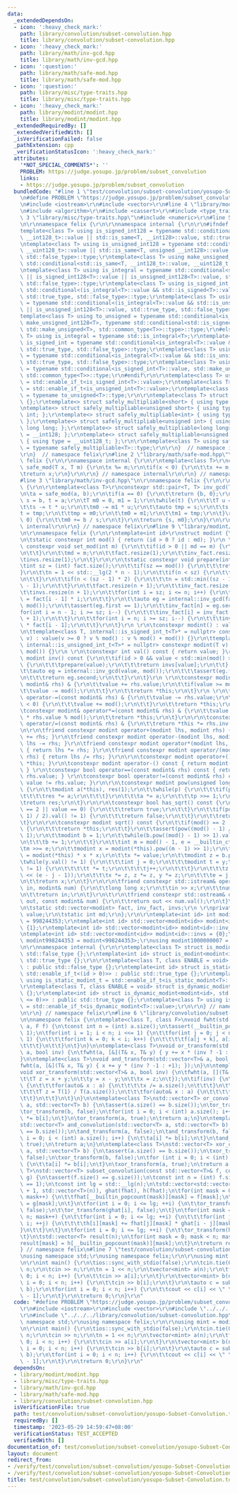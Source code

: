 ```yaml
---
data:
  _extendedDependsOn:
  - icon: ':heavy_check_mark:'
    path: library/convolution/subset-convolution.hpp
    title: library/convolution/subset-convolution.hpp
  - icon: ':heavy_check_mark:'
    path: library/math/inv-gcd.hpp
    title: library/math/inv-gcd.hpp
  - icon: ':question:'
    path: library/math/safe-mod.hpp
    title: library/math/safe-mod.hpp
  - icon: ':question:'
    path: library/misc/type-traits.hpp
    title: library/misc/type-traits.hpp
  - icon: ':heavy_check_mark:'
    path: library/modint/modint.hpp
    title: library/modint/modint.hpp
  _extendedRequiredBy: []
  _extendedVerifiedWith: []
  _isVerificationFailed: false
  _pathExtension: cpp
  _verificationStatusIcon: ':heavy_check_mark:'
  attributes:
    '*NOT_SPECIAL_COMMENTS*': ''
    PROBLEM: https://judge.yosupo.jp/problem/subset_convolution
    links:
    - https://judge.yosupo.jp/problem/subset_convolution
  bundledCode: "#line 1 \"test/convolution/subset-convolution/yosupo-Subset-Convolution.test.cpp\"\
    \n#define PROBLEM \"https://judge.yosupo.jp/problem/subset_convolution\"\r\n\r\
    \n#include <iostream>\r\n#include <vector>\r\n#line 4 \"library/modint/modint.hpp\"\
    \n#include <algorithm>\r\n#include <cassert>\r\n#include <type_traits>\r\n#line\
    \ 3 \"library/misc/type-traits.hpp\"\n#include <numeric>\r\n#line 5 \"library/misc/type-traits.hpp\"\
    \n\r\nnamespace felix {\r\n\r\nnamespace internal {\r\n\r\n#ifndef _MSC_VER\r\n\
    template<class T> using is_signed_int128 = typename std::conditional<std::is_same<T,\
    \ __int128_t>::value || std::is_same<T, __int128>::value, std::true_type, std::false_type>::type;\r\
    \ntemplate<class T> using is_unsigned_int128 = typename std::conditional<std::is_same<T,\
    \ __uint128_t>::value || std::is_same<T, unsigned __int128>::value, std::true_type,\
    \ std::false_type>::type;\r\ntemplate<class T> using make_unsigned_int128 = typename\
    \ std::conditional<std::is_same<T, __int128_t>::value, __uint128_t, unsigned __int128>;\r\
    \ntemplate<class T> using is_integral = typename std::conditional<std::is_integral<T>::value\
    \ || is_signed_int128<T>::value || is_unsigned_int128<T>::value, std::true_type,\
    \ std::false_type>::type;\r\ntemplate<class T> using is_signed_int = typename\
    \ std::conditional<(is_integral<T>::value && std::is_signed<T>::value) || is_signed_int128<T>::value,\
    \ std::true_type, std::false_type>::type;\r\ntemplate<class T> using is_unsigned_int\
    \ = typename std::conditional<(is_integral<T>::value && std::is_unsigned<T>::value)\
    \ || is_unsigned_int128<T>::value, std::true_type, std::false_type>::type;\r\n\
    template<class T> using to_unsigned = typename std::conditional<is_signed_int128<T>::value,\
    \ make_unsigned_int128<T>, typename std::conditional<std::is_signed<T>::value,\
    \ std::make_unsigned<T>, std::common_type<T>>::type>::type;\r\n#else\r\ntemplate<class\
    \ T> using is_integral = typename std::is_integral<T>;\r\ntemplate<class T> using\
    \ is_signed_int = typename std::conditional<is_integral<T>::value && std::is_signed<T>::value,\
    \ std::true_type, std::false_type>::type;\r\ntemplate<class T> using is_unsigned_int\
    \ = typename std::conditional<is_integral<T>::value && std::is_unsigned<T>::value,\
    \ std::true_type, std::false_type>::type;\r\ntemplate<class T> using to_unsigned\
    \ = typename std::conditional<is_signed_int<T>::value, std::make_unsigned<T>,\
    \ std::common_type<T>>::type;\r\n#endif\r\n\r\ntemplate<class T> using is_signed_int_t\
    \ = std::enable_if_t<is_signed_int<T>::value>;\r\ntemplate<class T> using is_unsigned_int_t\
    \ = std::enable_if_t<is_unsigned_int<T>::value>;\r\ntemplate<class T> using to_unsigned_t\
    \ = typename to_unsigned<T>::type;\r\n\r\ntemplate<class T> struct safely_multipliable\
    \ {};\r\ntemplate<> struct safely_multipliable<short> { using type = int; };\r\
    \ntemplate<> struct safely_multipliable<unsigned short> { using type = unsigned\
    \ int; };\r\ntemplate<> struct safely_multipliable<int> { using type = long long;\
    \ };\r\ntemplate<> struct safely_multipliable<unsigned int> { using type = unsigned\
    \ long long; };\r\ntemplate<> struct safely_multipliable<long long> { using type\
    \ = __int128; };\r\ntemplate<> struct safely_multipliable<unsigned long long>\
    \ { using type = __uint128_t; };\r\n\r\ntemplate<class T> using safely_multipliable_t\
    \ = typename safely_multipliable<T>::type;\r\n\r\n}  // namespace internal\r\n\
    \r\n}  // namespace felix\r\n#line 2 \"library/math/safe-mod.hpp\"\n\r\nnamespace\
    \ felix {\r\n\r\nnamespace internal {\r\n\r\ntemplate<class T>\r\nconstexpr T\
    \ safe_mod(T x, T m) {\r\n\tx %= m;\r\n\tif(x < 0) {\r\n\t\tx += m;\r\n\t}\r\n\
    \treturn x;\r\n}\r\n\r\n} // namespace internal\r\n\r\n} // namespace felix\n\
    #line 3 \"library/math/inv-gcd.hpp\"\n\r\nnamespace felix {\r\n\r\nnamespace internal\
    \ {\r\n\r\ntemplate<class T>\r\nconstexpr std::pair<T, T> inv_gcd(T a, T b) {\r\
    \n\ta = safe_mod(a, b);\r\n\tif(a == 0) {\r\n\t\treturn {b, 0};\r\n\t}\r\n\tT\
    \ s = b, t = a;\r\n\tT m0 = 0, m1 = 1;\r\n\twhile(t) {\r\n\t\tT u = s / t;\r\n\
    \t\ts -= t * u;\r\n\t\tm0 -= m1 * u;\r\n\t\tauto tmp = s;\r\n\t\ts = t;\r\n\t\t\
    t = tmp;\r\n\t\ttmp = m0;\r\n\t\tm0 = m1;\r\n\t\tm1 = tmp;\r\n\t}\r\n\tif(m0 <\
    \ 0) {\r\n\t\tm0 += b / s;\r\n\t}\r\n\treturn {s, m0};\r\n}\r\n\r\n} // namespace\
    \ internal\r\n\r\n} // namespace felix\r\n#line 9 \"library/modint/modint.hpp\"\
    \n\r\nnamespace felix {\r\n\r\ntemplate<int id>\r\nstruct modint {\r\npublic:\r\
    \n\tstatic constexpr int mod() { return (id > 0 ? id : md); }\r\n \t\r\n\tstatic\
    \ constexpr void set_mod(int m) {\r\n\t\tif(id > 0 || md == m) {\r\n\t\t\treturn;\r\
    \n\t\t}\r\n\t\tmd = m;\r\n\t\tfact.resize(1);\r\n\t\tinv_fact.resize(1);\r\n\t\
    \tinvs.resize(1);\r\n\t}\r\n\r\n\tstatic constexpr void prepare(int n) {\r\n\t\
    \tint sz = (int) fact.size();\r\n\t\tif(sz == mod()) {\r\n\t\t\treturn;\r\n\t\t\
    }\r\n\t\tn = 1 << std::__lg(2 * n - 1);\r\n\t\tif(n < sz) {\r\n\t\t\treturn;\r\
    \n\t\t}\r\n\t\tif(n < (sz - 1) * 2) {\r\n\t\t\tn = std::min((sz - 1) * 2, mod()\
    \ - 1);\r\n\t\t}\r\n\t\tfact.resize(n + 1);\r\n\t\tinv_fact.resize(n + 1);\r\n\
    \t\tinvs.resize(n + 1);\r\n\t\tfor(int i = sz; i <= n; i++) {\r\n\t\t\tfact[i]\
    \ = fact[i - 1] * i;\r\n\t\t}\r\n\t\tauto eg = internal::inv_gcd(fact.back().val(),\
    \ mod());\r\n\t\tassert(eg.first == 1);\r\n\t\tinv_fact[n] = eg.second;\r\n\t\t\
    for(int i = n - 1; i >= sz; i--) {\r\n\t\t\tinv_fact[i] = inv_fact[i + 1] * (i\
    \ + 1);\r\n\t\t}\r\n\t\tfor(int i = n; i >= sz; i--) {\r\n\t\t\tinvs[i] = inv_fact[i]\
    \ * fact[i - 1];\r\n\t\t}\r\n\t}\r\n \r\n\tconstexpr modint() : value(0) {} \r\
    \n\ttemplate<class T, internal::is_signed_int_t<T>* = nullptr> constexpr modint(T\
    \ v) : value(v >= 0 ? v % mod() : v % mod() + mod()) {}\r\n\ttemplate<class T,\
    \ internal::is_unsigned_int_t<T>* = nullptr> constexpr modint(T v) : value(v %\
    \ mod()) {}\r\n \r\n\tconstexpr int val() const { return value; }\r\n\r\n\tconstexpr\
    \ modint inv() const {\r\n\t\tif(id > 0 && value < std::min(mod() >> 1, 1 << 18))\
    \ {\r\n\t\t\tprepare(value);\r\n\t\t\treturn invs[value];\r\n\t\t} else {\r\n\t\
    \t\tauto eg = internal::inv_gcd(value, mod());\r\n\t\t\tassert(eg.first == 1);\r\
    \n\t\t\treturn eg.second;\r\n\t\t}\r\n\t}\r\n \r\n\tconstexpr modint& operator+=(const\
    \ modint& rhs) & {\r\n\t\tvalue += rhs.value;\r\n\t\tif(value >= mod()) {\r\n\t\
    \t\tvalue -= mod();\r\n\t\t}\r\n\t\treturn *this;\r\n\t}\r\n \r\n\tconstexpr modint&\
    \ operator-=(const modint& rhs) & {\r\n\t\tvalue -= rhs.value;\r\n\t\tif(value\
    \ < 0) {\r\n\t\t\tvalue += mod();\r\n\t\t}\r\n\t\treturn *this;\r\n\t}\r\n\r\n\
    \tconstexpr modint& operator*=(const modint& rhs) & {\r\n\t\tvalue = 1LL * value\
    \ * rhs.value % mod();\r\n\t\treturn *this;\r\n\t}\r\n\r\n\tconstexpr modint&\
    \ operator/=(const modint& rhs) & {\r\n\t\treturn *this *= rhs.inv();\r\n\t}\r\
    \n\r\n\tfriend constexpr modint operator+(modint lhs, modint rhs) { return lhs\
    \ += rhs; }\r\n\tfriend constexpr modint operator-(modint lhs, modint rhs) { return\
    \ lhs -= rhs; }\r\n\tfriend constexpr modint operator*(modint lhs, modint rhs)\
    \ { return lhs *= rhs; }\r\n\tfriend constexpr modint operator/(modint lhs, modint\
    \ rhs) { return lhs /= rhs; }\r\n\r\n\tconstexpr modint operator+() const { return\
    \ *this; }\r\n\tconstexpr modint operator-() const { return modint() - *this;\
    \ } \r\n\tconstexpr bool operator==(const modint& rhs) const { return value ==\
    \ rhs.value; } \r\n\tconstexpr bool operator!=(const modint& rhs) const { return\
    \ value != rhs.value; }\r\n\r\n\tconstexpr modint pow(unsigned long long p) const\
    \ {\r\n\t\tmodint a(*this), res(1);\r\n\t\twhile(p) {\r\n\t\t\tif(p & 1) {\r\n\
    \t\t\t\tres *= a;\r\n\t\t\t}\r\n\t\t\ta *= a;\r\n\t\t\tp >>= 1;\r\n\t\t}\r\n\t\
    \treturn res;\r\n\t}\r\n\r\n\tconstexpr bool has_sqrt() const {\r\n\t\tif(mod()\
    \ == 2 || value == 0) {\r\n\t\t\treturn true;\r\n\t\t}\r\n\t\tif(pow((mod() -\
    \ 1) / 2).val() != 1) {\r\n\t\t\treturn false;\r\n\t\t}\r\n\t\treturn true;\r\n\
    \t}\r\n\r\n\tconstexpr modint sqrt() const {\r\n\t\tif(mod() == 2 || value < 2)\
    \ {\r\n\t\t\treturn *this;\r\n\t\t}\r\n\t\tassert(pow((mod() - 1) / 2).val() ==\
    \ 1);\r\n\t\tmodint b = 1;\r\n\t\twhile(b.pow((mod() - 1) >> 1).val() == 1) {\r\
    \n\t\t\tb += 1;\r\n\t\t}\r\n\t\tint m = mod() - 1, e = __builtin_ctz(m);\r\n\t\
    \tm >>= e;\r\n\t\tmodint x = modint(*this).pow((m - 1) >> 1);\r\n\t\tmodint y\
    \ = modint(*this) * x * x;\r\n\t\tx *= value;\r\n\t\tmodint z = b.pow(m);\r\n\t\
    \twhile(y.val() != 1) {\r\n\t\t\tint j = 0;\r\n\t\t\tmodint t = y;\r\n\t\t\twhile(t.val()\
    \ != 1) {\r\n\t\t\t\tt *= t;\r\n\t\t\t\tj++;\r\n\t\t\t}\r\n\t\t\tz = z.pow(1LL\
    \ << (e - j - 1));\r\n\t\t\tx *= z, z *= z, y *= z;\r\n\t\t\te = j;\r\n\t\t}\r\
    \n\t\treturn x;\r\n\t}\r\n\r\n\tfriend constexpr std::istream& operator>>(std::istream&\
    \ in, modint& num) {\r\n\t\tlong long x;\r\n\t\tin >> x;\r\n\t\tnum = modint<id>(x);\r\
    \n\t\treturn in;\r\n\t}\r\n\t\r\n\tfriend constexpr std::ostream& operator<<(std::ostream&\
    \ out, const modint& num) {\r\n\t\treturn out << num.val();\r\n\t}\r\n\r\npublic:\r\
    \n\tstatic std::vector<modint> fact, inv_fact, invs;\r\n \r\nprivate:\r\n\tint\
    \ value;\r\n\tstatic int md;\r\n};\r\n\r\ntemplate<int id> int modint<id>::md\
    \ = 998244353;\r\ntemplate<int id> std::vector<modint<id>> modint<id>::fact =\
    \ {1};\r\ntemplate<int id> std::vector<modint<id>> modint<id>::inv_fact = {1};\r\
    \ntemplate<int id> std::vector<modint<id>> modint<id>::invs = {0};\r\n\r\nusing\
    \ modint998244353 = modint<998244353>;\r\nusing modint1000000007 = modint<1000000007>;\r\
    \n\r\nnamespace internal {\r\n\r\ntemplate<class T> struct is_modint : public\
    \ std::false_type {};\r\ntemplate<int id> struct is_modint<modint<id>> : public\
    \ std::true_type {};\r\n\r\ntemplate<class T, class ENABLE = void> struct is_static_modint\
    \ : public std::false_type {};\r\ntemplate<int id> struct is_static_modint<modint<id>,\
    \ std::enable_if_t<(id > 0)>> : public std::true_type {};\r\ntemplate<class T>\
    \ using is_static_modint_t = std::enable_if_t<is_static_modint<T>::value>;\r\n\
    \r\ntemplate<class T, class ENABLE = void> struct is_dynamic_modint : public std::false_type\
    \ {};\r\ntemplate<int id> struct is_dynamic_modint<modint<id>, std::enable_if_t<(id\
    \ <= 0)>> : public std::true_type {};\r\ntemplate<class T> using is_dynamic_modint_t\
    \ = std::enable_if_t<is_dynamic_modint<T>::value>;\r\n\r\n} // namespace internal\r\
    \n\r\n} // namespace felix\r\n#line 6 \"library/convolution/subset-convolution.hpp\"\
    \n\nnamespace felix {\n\ntemplate<class T, class F>\nvoid fwht(std::vector<T>&\
    \ a, F f) {\n\tconst int n = (int) a.size();\n\tassert(__builtin_popcount(n) ==\
    \ 1);\n\tfor(int i = 1; i < n; i <<= 1) {\n\t\tfor(int j = 0; j < n; j += i <<\
    \ 1) {\n\t\t\tfor(int k = 0; k < i; k++) {\n\t\t\t\tf(a[j + k], a[i + j + k]);\n\
    \t\t\t}\n\t\t}\n\t}\n}\n\ntemplate<class T>\nvoid or_transform(std::vector<T>&\
    \ a, bool inv) {\n\tfwht(a, [&](T& x, T& y) { y += x * (inv ? -1 : +1); });\n\
    }\n\ntemplate<class T>\nvoid and_transform(std::vector<T>& a, bool inv) {\n\t\
    fwht(a, [&](T& x, T& y) { x += y * (inv ? -1 : +1); });\n}\n\ntemplate<class T>\n\
    void xor_transform(std::vector<T>& a, bool inv) {\n\tfwht(a, [](T& x, T& y) {\n\
    \t\tT z = x + y;\n\t\ty = x - y;\n\t\tx = z;\n\t});\n\tif(inv) {\n\t\tif constexpr(internal::is_integral<T>::value)\
    \ {\n\t\t\tfor(auto& x : a) {\n\t\t\t\tx /= a.size();\n\t\t\t}\n\t\t} else {\n\
    \t\t\tT z = T(1) / T(a.size());\n\t\t\tfor(auto& x : a) {\n\t\t\t\tx *= z;\n\t\
    \t\t}\n\t\t}\n\t}\n}\n\ntemplate<class T>\nstd::vector<T> or_convolution(std::vector<T>\
    \ a, std::vector<T> b) {\n\tassert(a.size() == b.size());\n\tor_transform(a, false);\n\
    \tor_transform(b, false);\n\tfor(int i = 0; i < (int) a.size(); i++) {\n\t\ta[i]\
    \ *= b[i];\n\t}\n\tor_transform(a, true);\n\treturn a;\n}\n\ntemplate<class T>\n\
    std::vector<T> and_convolution(std::vector<T> a, std::vector<T> b) {\n\tassert(a.size()\
    \ == b.size());\n\tand_transform(a, false);\n\tand_transform(b, false);\n\tfor(int\
    \ i = 0; i < (int) a.size(); i++) {\n\t\ta[i] *= b[i];\n\t}\n\tand_transform(a,\
    \ true);\n\treturn a;\n}\n\ntemplate<class T>\nstd::vector<T> xor_convolution(std::vector<T>\
    \ a, std::vector<T> b) {\n\tassert(a.size() == b.size());\n\txor_transform(a,\
    \ false);\n\txor_transform(b, false);\n\tfor (int i = 0; i < (int) a.size(); i++)\
    \ {\n\t\ta[i] *= b[i];\n\t}\n\txor_transform(a, true);\n\treturn a;\n}\n\ntemplate<class\
    \ T>\nstd::vector<T> subset_convolution(const std::vector<T>& f, const std::vector<T>&\
    \ g) {\n\tassert(f.size() == g.size());\n\tconst int n = (int) f.size();\n\tassert(__builtin_popcount(n)\
    \ == 1);\n\tconst int lg = std::__lg(n);\n\tstd::vector<std::vector<T>> fhat(lg\
    \ + 1, std::vector<T>(n)), ghat(fhat), h(fhat);\n\tfor(int mask = 0; mask < n;\
    \ mask++) {\n\t\tfhat[__builtin_popcount(mask)][mask] = f[mask];\n\t\tghat[__builtin_popcount(mask)][mask]\
    \ = g[mask];\n\t}\n\tfor(int i = 0; i <= lg; ++i) {\n\t\tor_transform(fhat[i],\
    \ false);\n\t\tor_transform(ghat[i], false);\n\t}\n\tfor(int mask = 0; mask <\
    \ n; mask++) {\n\t\tfor(int i = 0; i <= lg; ++i) {\n\t\t\tfor(int j = 0; j <=\
    \ i; ++j) {\n\t\t\t\th[i][mask] += fhat[j][mask] * ghat[i - j][mask];\n\t\t\t\
    }\n\t\t}\n\t}\n\tfor(int i = 0; i <= lg; ++i) {\n\t\tor_transform(h[i], true);\n\
    \t}\n\tstd::vector<T> result(n);\n\tfor(int mask = 0; mask < n; mask++) {\n\t\t\
    result[mask] = h[__builtin_popcount(mask)][mask];\n\t}\n\treturn result;\n}\n\n\
    } // namespace felix\n#line 7 \"test/convolution/subset-convolution/yosupo-Subset-Convolution.test.cpp\"\
    \nusing namespace std;\r\nusing namespace felix;\r\n\r\nusing mint = modint998244353;\r\
    \n\r\nint main() {\r\n\tios::sync_with_stdio(false);\r\n\tcin.tie(0);\r\n\tint\
    \ n;\r\n\tcin >> n;\r\n\tn = 1 << n;\r\n\tvector<mint> a(n);\r\n\tfor(int i =\
    \ 0; i < n; i++) {\r\n\t\tcin >> a[i];\r\n\t}\r\n\tvector<mint> b(n);\r\n\tfor(int\
    \ i = 0; i < n; i++) {\r\n\t\tcin >> b[i];\r\n\t}\r\n\tauto c = subset_convolution(a,\
    \ b);\r\n\tfor(int i = 0; i < n; i++) {\r\n\t\tcout << c[i] << \" \\n\"[i == n\
    \ - 1];\r\n\t}\r\n\treturn 0;\r\n}\r\n"
  code: "#define PROBLEM \"https://judge.yosupo.jp/problem/subset_convolution\"\r\n\
    \r\n#include <iostream>\r\n#include <vector>\r\n#include \"../../../library/modint/modint.hpp\"\
    \r\n#include \"../../../library/convolution/subset-convolution.hpp\"\r\nusing\
    \ namespace std;\r\nusing namespace felix;\r\n\r\nusing mint = modint998244353;\r\
    \n\r\nint main() {\r\n\tios::sync_with_stdio(false);\r\n\tcin.tie(0);\r\n\tint\
    \ n;\r\n\tcin >> n;\r\n\tn = 1 << n;\r\n\tvector<mint> a(n);\r\n\tfor(int i =\
    \ 0; i < n; i++) {\r\n\t\tcin >> a[i];\r\n\t}\r\n\tvector<mint> b(n);\r\n\tfor(int\
    \ i = 0; i < n; i++) {\r\n\t\tcin >> b[i];\r\n\t}\r\n\tauto c = subset_convolution(a,\
    \ b);\r\n\tfor(int i = 0; i < n; i++) {\r\n\t\tcout << c[i] << \" \\n\"[i == n\
    \ - 1];\r\n\t}\r\n\treturn 0;\r\n}\r\n"
  dependsOn:
  - library/modint/modint.hpp
  - library/misc/type-traits.hpp
  - library/math/inv-gcd.hpp
  - library/math/safe-mod.hpp
  - library/convolution/subset-convolution.hpp
  isVerificationFile: true
  path: test/convolution/subset-convolution/yosupo-Subset-Convolution.test.cpp
  requiredBy: []
  timestamp: '2023-05-29 14:59:47+08:00'
  verificationStatus: TEST_ACCEPTED
  verifiedWith: []
documentation_of: test/convolution/subset-convolution/yosupo-Subset-Convolution.test.cpp
layout: document
redirect_from:
- /verify/test/convolution/subset-convolution/yosupo-Subset-Convolution.test.cpp
- /verify/test/convolution/subset-convolution/yosupo-Subset-Convolution.test.cpp.html
title: test/convolution/subset-convolution/yosupo-Subset-Convolution.test.cpp
---
```

